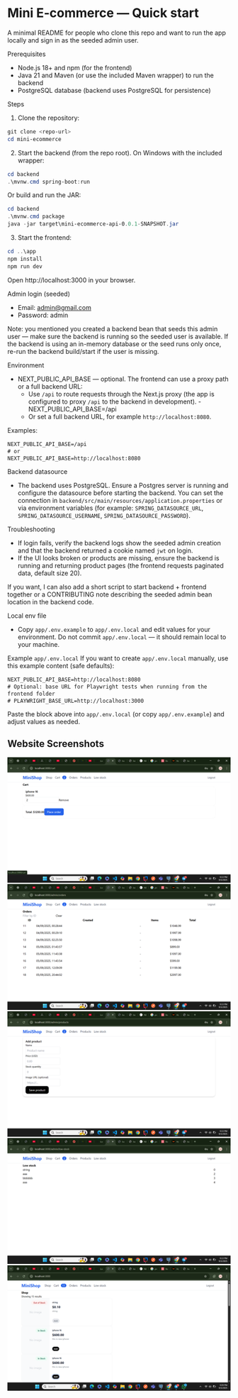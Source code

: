 # Mini E‑commerce — Quick start

A minimal README for people who clone this repo and want to run the app locally and sign in as the seeded admin user.

Prerequisites
- Node.js 18+ and npm (for the frontend)
- Java 21 and Maven (or use the included Maven wrapper) to run the backend
 - PostgreSQL database (backend uses PostgreSQL for persistence)

Steps

1. Clone the repository:

```powershell
git clone <repo-url>
cd mini-ecommerce
```

2. Start the backend (from the repo root). On Windows with the included wrapper:

```powershell
cd backend
.\mvnw.cmd spring-boot:run
```

Or build and run the JAR:

```powershell
cd backend
.\mvnw.cmd package
java -jar target\mini-ecommerce-api-0.0.1-SNAPSHOT.jar
```

3. Start the frontend:

```powershell
cd ..\app
npm install
npm run dev
```

Open http://localhost:3000 in your browser.

Admin login (seeded)
- Email: admin@gmail.com
- Password: admin

Note: you mentioned you created a backend bean that seeds this admin user — make sure the backend is running so the seeded user is available. If the backend is using an in-memory database or the seed runs only once, re-run the backend build/start if the user is missing.

Environment
- NEXT_PUBLIC_API_BASE — optional. The frontend can use a proxy path or a full backend URL:
	- Use `/api` to route requests through the Next.js proxy (the app is configured to proxy `/api` to the backend in development).
    -NEXT_PUBLIC_API_BASE=/api
	- Or set a full backend URL, for example `http://localhost:8080`.

Examples:

```text
NEXT_PUBLIC_API_BASE=/api
# or
NEXT_PUBLIC_API_BASE=http://localhost:8080
```

Backend datasource
- The backend uses PostgreSQL. Ensure a Postgres server is running and configure the datasource before starting the backend. You can set the connection in `backend/src/main/resources/application.properties` or via environment variables (for example: `SPRING_DATASOURCE_URL`, `SPRING_DATASOURCE_USERNAME`, `SPRING_DATASOURCE_PASSWORD`).

Troubleshooting
- If login fails, verify the backend logs show the seeded admin creation and that the backend returned a cookie named `jwt` on login.
- If the UI looks broken or products are missing, ensure the backend is running and returning product pages (the frontend requests paginated data, default size 20).

If you want, I can also add a short script to start backend + frontend together or a CONTRIBUTING note describing the seeded admin bean location in the backend code.

Local env file
- Copy `app/.env.example` to `app/.env.local` and edit values for your environment. Do not commit `app/.env.local` — it should remain local to your machine.

Example `app/.env.local`
If you want to create `app/.env.local` manually, use this example content (safe defaults):

```text
NEXT_PUBLIC_API_BASE=http://localhost:8080
# Optional: base URL for Playwright tests when running from the frontend folder
# PLAYWRIGHT_BASE_URL=http://localhost:3000
```

Paste the block above into `app/.env.local` (or copy `app/.env.example`) and adjust values as needed.

## Website Screenshots

![Screenshot](images/Screenshot%20(433).png)
![Screenshot](images/Screenshot%20(434).png)
![Screenshot](images/Screenshot%20(435).png)
![Screenshot](images/Screenshot%20(436).png)
![Screenshot](images/Screenshot%20(439).png)

